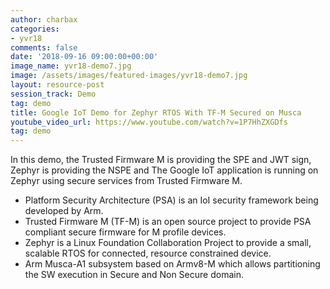 ```yaml
---
author: charbax
categories:
- yvr18
comments: false
date: '2018-09-16 09:00:00+00:00'
image_name: yvr18-demo7.jpg
image: /assets/images/featured-images/yvr18-demo7.jpg
layout: resource-post
session_track: Demo
tag: demo
title: Google IoT Demo for Zephyr RTOS With TF-M Secured on Musca
youtube_video_url: https://www.youtube.com/watch?v=1P7HhZXGDfs
tag: demo
---
```

In this demo, the Trusted Firmware M is providing the SPE and JWT sign, Zephyr is providing the NSPE and The Google IoT application is running on Zephyr using secure services from Trusted Firmware M.

- Platform Security Architecture (PSA) is an IoI security framework being developed by Arm.
- Trusted Firmware M (TF-M) is an open source project to provide PSA compliant secure firmware for M profile devices.
- Zephyr is a Linux Foundation Collaboration Project to provide a small, scalable RTOS for connected, resource constrained device.
- Arm Musca-A1 subsystem based on Armv8-M which allows partitioning the SW execution in Secure and Non Secure domain.
